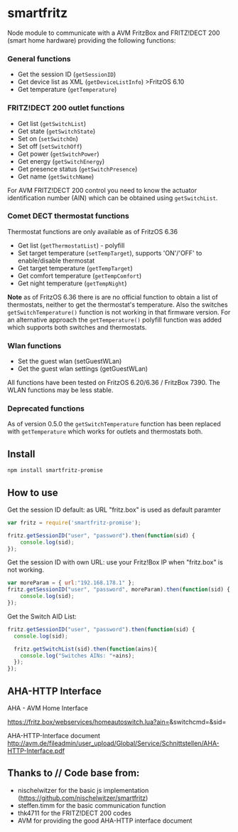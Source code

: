 # smartfritz

Node module to communicate with a AVM FritzBox and FRITZ!DECT 200 (smart home hardware) providing the following functions:

### General functions

- Get the session ID (`getSessionID`)
- Get device list as XML (`getDeviceListInfo`) >FritzOS 6.10
- Get temperature (`getTemperature`)

### FRITZ!DECT 200 outlet functions

- Get list (`getSwitchList`)
- Get state (`getSwitchState`)
- Set on (`setSwitchOn`)
- Set off (`setSwitchOff`)
- Get power (`getSwitchPower`)
- Get energy (`getSwitchEnergy`)
- Get presence status (`getSwitchPresence`)
- Get name (`getSwitchName`)

For AVM FRITZ!DECT 200  control you need to know the actuator identification number (AIN) which can be obtained using `getSwitchList`.

### Comet DECT thermostat functions

Thermostat functions are only available as of FritzOS 6.36

- Get list (`getThermostatList`) - polyfill
- Set target temperature (`setTempTarget`), supports 'ON'/'OFF' to enable/disable thermostat
- Get target temperature (`getTempTarget`)
- Get comfort temperature (`getTempComfort`)
- Get night temperature (`getTempNight`)

**Note** as of FritzOS 6.36 there is are no official function to obtain a list of thermostats, neither to get the thermostat's temperature. Also the switches `getSwitchTemperature()` function is not working in that firmware version.
For an alternative approach the `getTemperature()` polyfill function was added which supports both switches and thermostats.

### Wlan functions

- Set the guest wlan (setGuestWLan)
- Get the guest wlan settings (getGuestWLan)

All functions have been tested on FritzOS 6.20/6.36 / FritzBox 7390. The WLAN functions may be less stable.

### Deprecated functions

As of version 0.5.0 the `getSwitchTemperature` function has been replaced with `getTemperature` which works for outlets and thermostats both.


## Install

```bash
npm install smartfritz-promise
```

## How to use

Get the session ID default:
as URL "fritz.box" is used as default paramter
```js
var fritz = require('smartfritz-promise');

fritz.getSessionID("user", "password").then(function(sid) {
    console.log(sid);
});
```


Get the session ID with own URL:
use your Fritz!Box IP when "fritz.box" is not working.
```js
var moreParam = { url:"192.168.178.1" };
fritz.getSessionID("user", "password", moreParam).then(function(sid) {
    console.log(sid);
});
```

Get the Switch AID List:
```js
fritz.getSessionID("user", "password").then(function(sid) {
  console.log(sid);

  fritz.getSwitchList(sid).then(function(ains){
    console.log("Switches AINs: "+ains);
  });
});
```

## AHA-HTTP Interface

AHA - AVM Home Interface

https://fritz.box/webservices/homeautoswitch.lua?ain=<ain>&switchcmd=<cmd>&sid=<sid>

AHA-HTTP-Interface document 
http://avm.de/fileadmin/user_upload/Global/Service/Schnittstellen/AHA-HTTP-Interface.pdf

## Thanks to // Code base from:

* nischelwitzer for the basic js implementation (https://github.com/nischelwitzer/smartfritz)
* steffen.timm for the basic communication function
* thk4711 for the FRITZ!DECT 200 codes 
* AVM for providing the good AHA-HTTP interface document 
